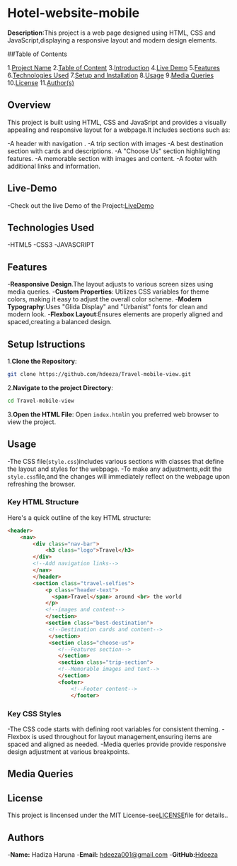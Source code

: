 # Hotel-website-mobile
**Description**:This project is a web page designed using HTML, CSS and JavaScript,displaying a responsive layout and
 modern design elements.

##Table of Contents

1.[Project Name](#project-name)
2.[Table of Content](#table-of-contents)
3.[Introduction](#Overview)
4.[Live Demo](#live-demo)
5.[Features](#features)
6.[Technologies Used](#technologies-used)
7.[Setup and Installation](#setup-and-installation)
8.[Usage](#usage)
9.[Media Queries](#Media-Queries)
10.[License](#license)
11.[Author(s)](#authors)

## Overview

This project is built using HTML, CSS and JavaSript and provides a visually appealing and responsive layout for a webpage.It includes sections such as:

-A header with navigation .
-A trip section with images
-A best destination section with cards and descriptions.
-A "Choose Us" section highlighting features.
-A memorable section with images and content.
-A footer with additional links and information.

## Live-Demo
-Check out the live Demo of the Project:[LiveDemo](https://travel-mobile-view-desktop.onrender.com)

## Technologies Used

-HTML5
-CSS3
-JAVASCRIPT

## Features

-**Reasponsive Design**.The layout adjusts to various screen sizes using media queries.
-**Custom Properties**: Utilizes CSS variables for theme colors, making it easy to adjust the overall color scheme.
-**Modern Typography**:Uses "Glida Display" and "Urbanist" fonts for clean and modern look.
-**Flexbox Layout**:Ensures elements are properly aligned and spaced,creating a balanced design.

## Setup Istructions
1.**Clone the Repository**:
```bash
git clone https://github.com/hdeeza/Travel-mobile-view.git
```

2.**Navigate to the project Directory**:
```bash
cd Travel-mobile-view
```

3.**Open the HTML File**:
Open `index.html`in you preferred web browser to view the project.

## Usage

-The CSS file(`style.css`)includes various sections with classes that define the layout and styles for the webpage.
-To make any adjustments,edit the `style.css`file,and the changes will immediately reflect on the webpage upon refreshing the browser.

### Key HTML Structure

Here's a quick outline of the key HTML structure:
```html
<header>
    <nav>
        <div class="nav-bar">
            <h3 class="logo">Travel</h3>
        </div>
        <!--Add navigation links-->
        </nav>
        </header>
        <section class="travel-selfies">
            <p class="header-text">
              <span>Travel</span> around <br> the world
            </p>
            <!--images and content-->
            </section>
            <section class="best-destination">
             <!--Destination cards and content-->
             </section>
             <section class="choose-us">
                <!--Features section-->
                </section>
                <section class="trip-section">
                <!--Memorable images and text-->
                </section>
                <footer>
                    <!--Footer content-->
                    </footer>
```
### Key CSS Styles
-The CSS code starts with defining root variables for consistent theming.
-Flexbox is used throughout for layout management,ensuring items are spaced and aligned as needed.
-Media queries provide provide responsive design adjustment at various breakpoints.
## Media Queries

## License
This project is lincensed under the MIT License-see[LICENSE](license)file for details..
## Authors
-**Name:** Hadiza Haruna
-**Email:** hdeeza001@gmail.com
-**GitHub:**[Hdeeza](https://github.com/Hdeeza) 




